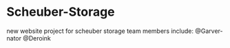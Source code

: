 # Scheuber-Storage
new website project for scheuber storage
team members include: @Garver-nator @Deroink 
